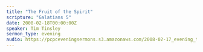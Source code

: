```yaml
---
title: "The Fruit of the Spirit"
scripture: "Galatians 5"
date: 2008-02-18T00:00:00Z
speaker: Tim Tinsley
sermon_type: evening
audio: https://pcpceveningsermons.s3.amazonaws.com/2008-02-17_evening_tinsley.mp3 
---
```



